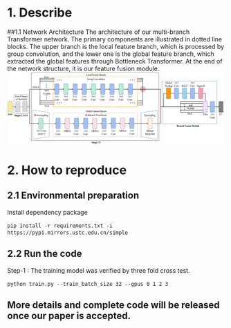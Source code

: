 # 1. Describe
##1.1 Network Architecture
The architecture of our multi-branch Transformer network.
The primary components are illustrated in dotted line blocks. The upper branch is the local feature branch, which is processed by group convolution, and the lower one is the global feature branch, which extracted the global features through Bottleneck Transformer. At the end of the network structure, it is our feature fusion module.
![architecture ](resources/AGMB.png)
# 2. How to reproduce
## 2.1 Environmental preparation
Install dependency package
```
pip install -r requirements.txt -i https://pypi.mirrors.ustc.edu.cn/simple
```

## 2.2 Run the code
Step-1 : The training model was verified by three fold cross test.
```terminal
python train.py --train_batch_size 32 --gpus 0 1 2 3
```


## More details and complete code will be released once our paper is accepted.
